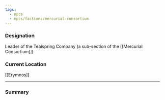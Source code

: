 ```yaml
---
tags:
  - npcs
  - npcs/factions/mercurial-consortium
---
```

### Designation
Leader of the Tealspring Company (a sub-section of the [[Mercurial Consortium]])

### Current Location
[[Erymnos]]

___
### Summary




